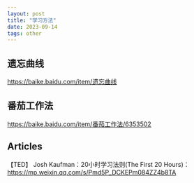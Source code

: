 ```yaml
---
layout: post
title: "学习方法"
date: 2023-09-14
tags: other
---
```


## 遗忘曲线

<https://baike.baidu.com/item/遗忘曲线>

## 番茄工作法

<https://baike.baidu.com/item/番茄工作法/6353502>

## Articles

【TED】 Josh Kaufman：20小时学习法则(The First 20 Hours)：<https://mp.weixin.qq.com/s/Pmd5P_DCKEPm084ZZ4b8TA>